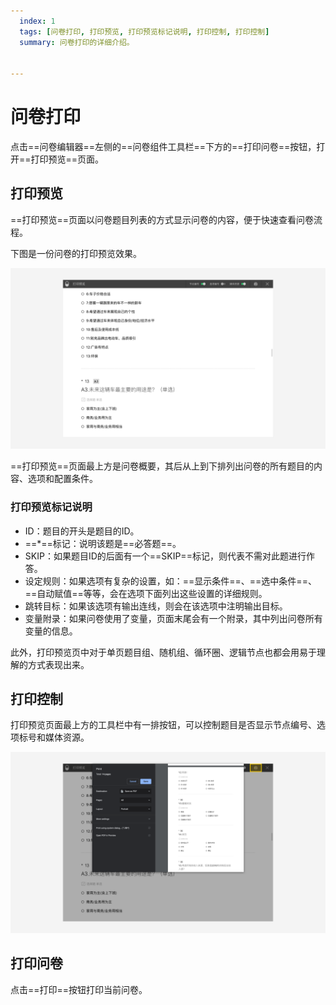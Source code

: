 ```yaml
---
  index: 1
  tags: [问卷打印, 打印预览, 打印预览标记说明, 打印控制, 打印控制]
  summary: 问卷打印的详细介绍。


---
```







# 问卷打印

点击==问卷编辑器==左侧的==问卷组件工具栏==下方的==打印问卷==按钮，打开==打印预览==页面。

## 打印预览

==打印预览==页面以问卷题目列表的方式显示问卷的内容，便于快速查看问卷流程。

下图是一份问卷的打印预览效果。

<img src='./assets/preview.png'>

==打印预览==页面最上方是问卷概要，其后从上到下排列出问卷的所有题目的内容、选项和配置条件。

### 打印预览标记说明

+ ID：题目的开头是题目的ID。
+ ==*==标记：说明该题是==必答题==。
+ SKIP：如果题目ID的后面有一个==SKIP==标记，则代表不需对此题进行作答。
+ 设定规则：如果选项有复杂的设置，如：==显示条件==、==选中条件==、==自动赋值==等等，会在选项下面列出这些设置的详细规则。
+ 跳转目标：如果该选项有输出连线，则会在该选项中注明输出目标。
+ 变量附录：如果问卷使用了变量，页面末尾会有一个附录，其中列出问卷所有变量的信息。

此外，打印预览页中对于单页题目组、随机组、循环圈、逻辑节点也都会用易于理解的方式表现出来。

## 打印控制

打印预览页面最上方的工具栏中有一排按钮，可以控制题目是否显示节点编号、选项标号和媒体资源。

<img src='./assets/print.png'>

## 打印问卷

点击==打印==按钮打印当前问卷。
